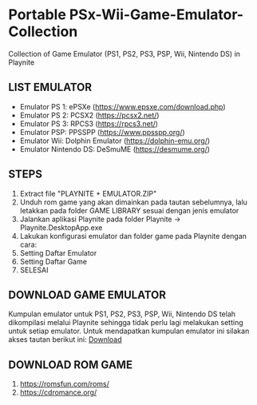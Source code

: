 # Portable PSx-Wii-Game-Emulator-Collection
Collection of Game Emulator (PS1, PS2, PS3, PSP, Wii, Nintendo DS) in Playnite

## LIST EMULATOR
- Emulator PS 1: ePSXe (https://www.epsxe.com/download.php)
- Emulator PS 2: PCSX2 (https://pcsx2.net/)
- Emulator PS 3: RPCS3 (https://rpcs3.net/)
- Emulator PSP: PPSSPP (https://www.ppsspp.org/)
- Emulator Wii: Dolphin Emulator (https://dolphin-emu.org/)
- Emulator Nintendo DS: DeSmuME (https://desmume.org/)

## STEPS
1. Extract file "PLAYNITE + EMULATOR.ZIP"
2. Unduh rom game yang akan dimainkan pada tautan sebelumnya, lalu letakkan pada folder GAME LIBRARY sesuai dengan jenis emulator
3. Jalankan aplikasi Playnite pada folder Playnite -> Playnite.DesktopApp.exe
4. Lakukan konfigurasi emulator dan folder game pada Playnite dengan cara:
5. Setting Daftar Emulator
6. Setting Daftar Game
7. SELESAI

## DOWNLOAD GAME EMULATOR
Kumpulan emulator untuk PS1, PS2, PS3, PSP, Wii, Nintendo DS telah dikompilasi melalui Playnite sehingga tidak perlu lagi melakukan setting untuk setiap emulator. Untuk mendapatkan kumpulan emulator ini silakan akses tautan berikut ini: [Download](https://produk.myr.id/catalog/game-emulator-ps1-ps2-ps3-psp-wii-nintendo-ds-in-playnite)

## DOWNLOAD ROM GAME
1. https://romsfun.com/roms/
2. https://cdromance.org/
